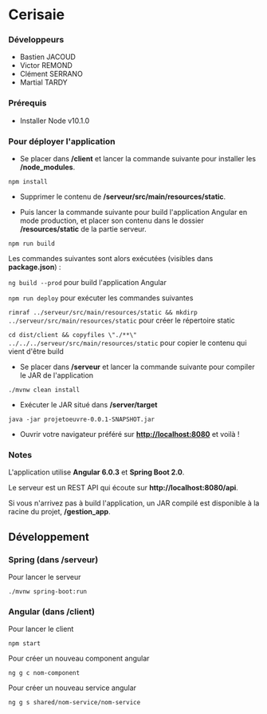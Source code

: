 # Cerisaie

### Développeurs
- Bastien JACOUD
- Victor REMOND
- Clément SERRANO
- Martial TARDY

### Prérequis
- Installer Node v10.1.0

### Pour déployer l'application
- Se placer dans **/client** et lancer la commande suivante pour installer les **/node_modules**.
````
npm install
````

- Supprimer le contenu de **/serveur/src/main/resources/static**.

- Puis lancer la commande suivante pour build l'application Angular en mode production, et placer son contenu dans le dossier **/resources/static** de la partie serveur.
````
npm run build
````

Les commandes suivantes sont alors exécutées (visibles dans **package.json**) :

```ng build --prod``` pour build l'application Angular

```npm run deploy``` pour exécuter les commandes suivantes

```rimraf ../serveur/src/main/resources/static && mkdirp ../serveur/src/main/resources/static``` pour créer le répertoire static

```cd dist/client && copyfiles \"./**\" ../../../serveur/src/main/resources/static``` pour copier le contenu qui vient d'être build


- Se placer dans **/serveur** et lancer la commande suivante pour compiler le JAR de l'application
````
./mvnw clean install
````
- Exécuter le JAR situé dans **/server/target**
````
java -jar projetoeuvre-0.0.1-SNAPSHOT.jar
````

- Ouvrir votre navigateur préféré sur **[http://localhost:8080](http://localhost:8080)** et voilà !

### Notes

L'application utilise **Angular 6.0.3** et **Spring Boot 2.0**.

Le serveur est un REST API qui écoute sur **http://localhost:8080/api**.

Si vous n'arrivez pas à build l'application, un JAR compilé est disponible à la racine du projet, **/gestion_app**.

## Développement

### Spring (dans /serveur)

Pour lancer le serveur
```
./mvnw spring-boot:run
```

### Angular (dans /client)

Pour lancer le client
```
npm start
```

Pour créer un nouveau component angular
```
ng g c nom-component
```

Pour créer un nouveau service angular
```
ng g s shared/nom-service/nom-service
```
